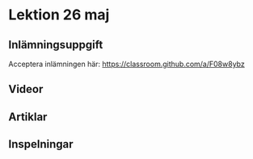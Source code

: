 # Lektion 26 maj

## Inlämningsuppgift

Acceptera inlämningen här: https://classroom.github.com/a/F08w8ybz

## Videor

## Artiklar

## Inspelningar
